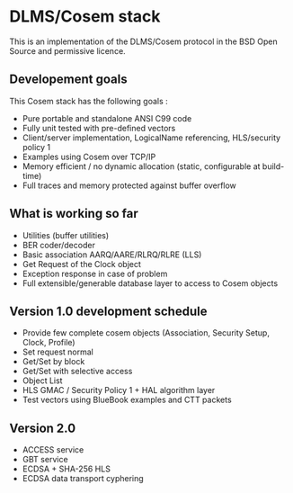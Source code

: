 # DLMS/Cosem stack

This is an implementation of the DLMS/Cosem protocol in the BSD Open Source and permissive licence.

## Developement goals

This Cosem stack has the following goals :

  * Pure portable and standalone ANSI C99 code
  * Fully unit tested with pre-defined vectors
  * Client/server implementation, LogicalName referencing, HLS/security policy 1
  * Examples using Cosem over TCP/IP
  * Memory efficient / no dynamic allocation (static, configurable at build-time)
  * Full traces and memory protected against buffer overflow

## What is working so far

  * Utilities (buffer utilities)
  * BER coder/decoder
  * Basic association AARQ/AARE/RLRQ/RLRE (LLS)
  * Get Request of the Clock object
  * Exception response in case of problem
  * Full extensible/generable database layer to access to Cosem objects

## Version 1.0 development schedule

  * Provide few complete cosem objects (Association, Security Setup, Clock, Profile)
  * Set request normal
  * Get/Set by block
  * Get/Set with selective access
  * Object List
  * HLS GMAC / Security Policy 1 + HAL algorithm layer
  * Test vectors using BlueBook examples and CTT packets

## Version 2.0

  * ACCESS service
  * GBT service
  * ECDSA + SHA-256 HLS
  * ECDSA data transport cyphering


